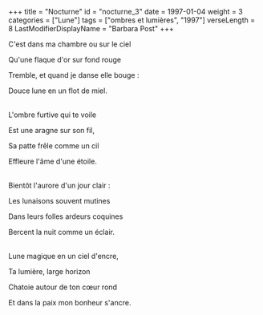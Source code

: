 +++
title = "Nocturne"
id = "nocturne_3"
date = 1997-01-04
weight = 3
categories = ["Lune"]
tags = ["ombres et lumières", "1997"]
verseLength = 8
LastModifierDisplayName = "Barbara Post"
+++

C'est dans ma chambre ou sur le ciel

Qu'une flaque d'or sur fond rouge

Tremble, et quand je danse elle bouge :

Douce lune en un flot de miel.

 \
L'ombre furtive qui te voile

Est une aragne sur son fil,

Sa patte frêle comme un cil

Effleure l'âme d'une étoile.

 \
Bientôt l'aurore d'un jour clair :

Les lunaisons souvent mutines

Dans leurs folles ardeurs coquines

Bercent la nuit comme un éclair.

 \
Lune magique en un ciel d'encre,

Ta lumière, large horizon

Chatoie autour de ton cœur rond

Et dans la paix mon bonheur s'ancre.

